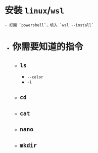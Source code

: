 # 安裝 `linux`/`wsl`
	- 打開 `powershell`，填入 `wsl --install`
- # 你需要知道的指令
	- ## `ls`
		- ``--color``
		- `-l`
	- ## ``cd``
	- ## ``cat``
	- ## ``nano``
	- ## ``mkdir``